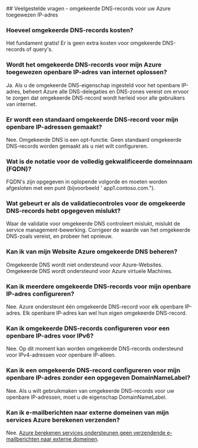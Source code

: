 <BR> 
## <a name="faq---reverse-dns-for-your-azure-assigned-ip-address"></a>Veelgestelde vragen - omgekeerde DNS-records voor uw Azure toegewezen IP-adres

### <a name="how-much-do-reverse-dns-records-cost"></a>Hoeveel omgekeerde DNS-records kosten?
Het fundament gratis!  Er is geen extra kosten voor omgekeerde DNS-records of query's.

### <a name="will-the-reverse-dns-records-for-my-azure-assigned-public-ip-address-resolve-from-the-internet"></a>Wordt het omgekeerde DNS-records voor mijn Azure toegewezen openbare IP-adres van internet oplossen?
Ja. Als u de omgekeerde DNS-eigenschap ingesteld voor het openbare IP-adres, beheert Azure alle DNS-delegaties en DNS-zones vereist om ervoor te zorgen dat omgekeerde DNS-record wordt herleid voor alle gebruikers van internet.

### <a name="will-a-default-reverse-dns-record-be-created-for-my-public-ip-addresses"></a>Er wordt een standaard omgekeerde DNS-record voor mijn openbare IP-adressen gemaakt?
Nee. Omgekeerde DNS is een opt-functie. Geen standaard omgekeerde DNS-records worden gemaakt als u niet wilt configureren.

### <a name="what-is-the-format-for-the-fully-qualified-domain-name-fqdn"></a>Wat is de notatie voor de volledig gekwalificeerde domeinnaam (FQDN)?
FQDN's zijn opgegeven in oplopende volgorde en moeten worden afgesloten met een punt (bijvoorbeeld ' app1.contoso.com.").

### <a name="what-happens-if-the-validation-checks-for-the-reverse-dns-ive-specified-fail"></a>Wat gebeurt er als de validatiecontroles voor de omgekeerde DNS-records hebt opgegeven mislukt?
Waar de validatie voor omgekeerde DNS controleert mislukt, mislukt de service management-bewerking. Corrigeer de waarde van het omgekeerde DNS-zoals vereist, en probeer het opnieuw.

### <a name="can-i-manage-reverse-dns-for-my-azure-website"></a>Kan ik van mijn Website Azure omgekeerde DNS beheren?
Omgekeerde DNS wordt niet ondersteund voor Azure-Websites. Omgekeerde DNS wordt ondersteund voor Azure virtuele Machines.

### <a name="can-i-configure-multiple-reverse-dns-records-for-my-public-ip-address"></a>Kan ik meerdere omgekeerde DNS-records voor mijn openbare IP-adres configureren?
Nee. Azure ondersteunt één omgekeerde DNS-record voor elk openbare IP-adres. Elk openbare IP-adres kan wel hun eigen omgekeerde DNS-record.

### <a name="can-i-configure-reverse-dns-records-for-an-ipv6-public-ip-address"></a>Kan ik omgekeerde DNS-records configureren voor een openbare IP-adres voor IPv6?
Nee.  Op dit moment kan worden omgekeerde DNS-records ondersteund voor IPv4-adressen voor openbare IP-alleen.

### <a name="can-i-configure-a-reverse-dns-record-for-my-public-ip-address-without-having-a-domainnamelabel-specified"></a>Kan ik een omgekeerde DNS-record configureren voor mijn openbare IP-adres zonder een opgegeven DomainNameLabel?
Nee. Als u wilt gebruikmaken van omgekeerde DNS-records voor uw openbare IP-adressen, moet u de eigenschap DomainNameLabel.

### <a name="can-i-send-emails-to-external-domains-from-my-azure-compute-services"></a>Kan ik e-mailberichten naar externe domeinen van mijn services Azure berekenen verzenden?
Nee. [Azure berekenen services ondersteunen geen verzendende e-mailberichten naar externe domeinen](https://blogs.msdn.microsoft.com/mast/2016/04/04/sending-e-mail-from-azure-compute-resource-to-external-domains/).
